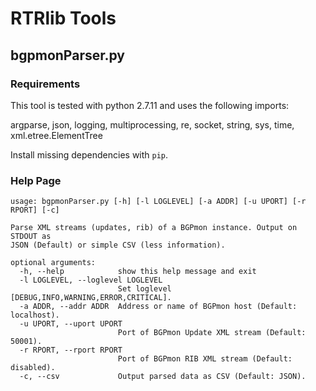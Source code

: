 # RTRlib Tools

## bgpmonParser.py

### Requirements

This tool is tested with python 2.7.11 and uses the following imports:

argparse, json, logging, multiprocessing, re, socket, string, sys, time,
xml.etree.ElementTree

Install missing dependencies with `pip`.

### Help Page
```
usage: bgpmonParser.py [-h] [-l LOGLEVEL] [-a ADDR] [-u UPORT] [-r RPORT] [-c]

Parse XML streams (updates, rib) of a BGPmon instance. Output on STDOUT as
JSON (Default) or simple CSV (less information).

optional arguments:
  -h, --help            show this help message and exit
  -l LOGLEVEL, --loglevel LOGLEVEL
                        Set loglevel [DEBUG,INFO,WARNING,ERROR,CRITICAL].
  -a ADDR, --addr ADDR  Address or name of BGPmon host (Default: localhost).
  -u UPORT, --uport UPORT
                        Port of BGPmon Update XML stream (Default: 50001).
  -r RPORT, --rport RPORT
                        Port of BGPmon RIB XML stream (Default: disabled).
  -c, --csv             Output parsed data as CSV (Default: JSON).
```
